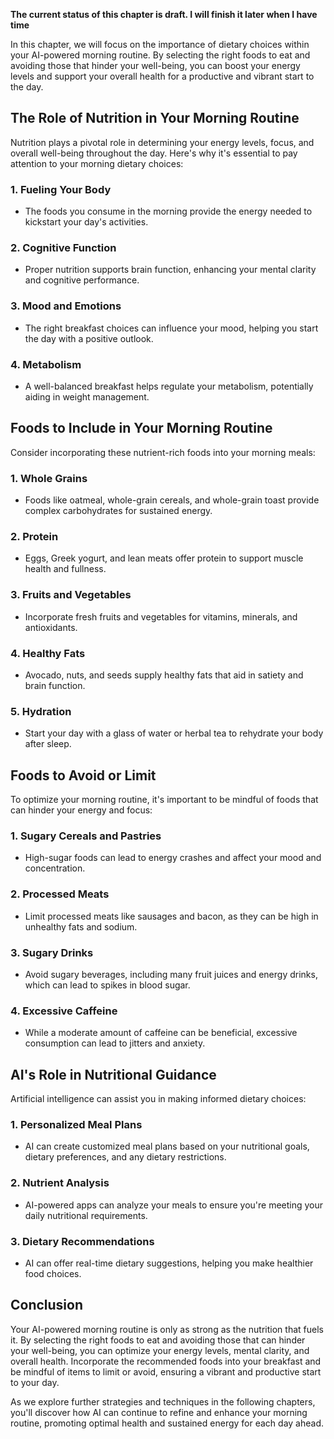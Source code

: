 **The current status of this chapter is draft. I will finish it later when I have time**

In this chapter, we will focus on the importance of dietary choices within your AI-powered morning routine. By selecting the right foods to eat and avoiding those that hinder your well-being, you can boost your energy levels and support your overall health for a productive and vibrant start to the day.

**The Role of Nutrition in Your Morning Routine**
-------------------------------------------------

Nutrition plays a pivotal role in determining your energy levels, focus, and overall well-being throughout the day. Here's why it's essential to pay attention to your morning dietary choices:

### **1. Fueling Your Body**

* The foods you consume in the morning provide the energy needed to kickstart your day's activities.

### **2. Cognitive Function**

* Proper nutrition supports brain function, enhancing your mental clarity and cognitive performance.

### **3. Mood and Emotions**

* The right breakfast choices can influence your mood, helping you start the day with a positive outlook.

### **4. Metabolism**

* A well-balanced breakfast helps regulate your metabolism, potentially aiding in weight management.

**Foods to Include in Your Morning Routine**
--------------------------------------------

Consider incorporating these nutrient-rich foods into your morning meals:

### **1. Whole Grains**

* Foods like oatmeal, whole-grain cereals, and whole-grain toast provide complex carbohydrates for sustained energy.

### **2. Protein**

* Eggs, Greek yogurt, and lean meats offer protein to support muscle health and fullness.

### **3. Fruits and Vegetables**

* Incorporate fresh fruits and vegetables for vitamins, minerals, and antioxidants.

### **4. Healthy Fats**

* Avocado, nuts, and seeds supply healthy fats that aid in satiety and brain function.

### **5. Hydration**

* Start your day with a glass of water or herbal tea to rehydrate your body after sleep.

**Foods to Avoid or Limit**
---------------------------

To optimize your morning routine, it's important to be mindful of foods that can hinder your energy and focus:

### **1. Sugary Cereals and Pastries**

* High-sugar foods can lead to energy crashes and affect your mood and concentration.

### **2. Processed Meats**

* Limit processed meats like sausages and bacon, as they can be high in unhealthy fats and sodium.

### **3. Sugary Drinks**

* Avoid sugary beverages, including many fruit juices and energy drinks, which can lead to spikes in blood sugar.

### **4. Excessive Caffeine**

* While a moderate amount of caffeine can be beneficial, excessive consumption can lead to jitters and anxiety.

**AI's Role in Nutritional Guidance**
-------------------------------------

Artificial intelligence can assist you in making informed dietary choices:

### **1. Personalized Meal Plans**

* AI can create customized meal plans based on your nutritional goals, dietary preferences, and any dietary restrictions.

### **2. Nutrient Analysis**

* AI-powered apps can analyze your meals to ensure you're meeting your daily nutritional requirements.

### **3. Dietary Recommendations**

* AI can offer real-time dietary suggestions, helping you make healthier food choices.

**Conclusion**
--------------

Your AI-powered morning routine is only as strong as the nutrition that fuels it. By selecting the right foods to eat and avoiding those that can hinder your well-being, you can optimize your energy levels, mental clarity, and overall health. Incorporate the recommended foods into your breakfast and be mindful of items to limit or avoid, ensuring a vibrant and productive start to your day.

As we explore further strategies and techniques in the following chapters, you'll discover how AI can continue to refine and enhance your morning routine, promoting optimal health and sustained energy for each day ahead.
